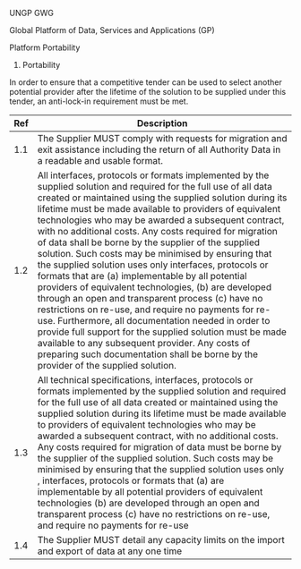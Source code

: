 UNGP GWG

Global Platform of Data, Services and Applications (GP)

Platform Portability

1.  Portability

In order to ensure that a competitive tender can be used to select another potential provider after the lifetime of the solution to be supplied under this tender, an anti-lock-in requirement must be met.

| Ref  | Description|
|------|------------|
| 1.1  | The Supplier MUST comply with requests for migration and exit assistance including the return of all Authority Data in a readable and usable format.|
| 1.2  | All interfaces, protocols or formats implemented by the supplied solution and required for the full use of all data created or maintained using the supplied solution during its lifetime must be made available to providers of equivalent technologies who may be awarded a subsequent contract, with no additional costs. Any costs required for migration of data shall be borne by the supplier of the supplied solution. Such costs may be minimised by ensuring that the supplied solution uses only interfaces, protocols or formats that are (a) implementable by all potential providers of equivalent technologies, (b) are developed through an open and transparent process (c) have no restrictions on re-use, and require no payments for re-use. Furthermore, all documentation needed in order to provide full support for the supplied solution must be made available to any subsequent provider. Any costs of preparing such documentation shall be borne by the provider of the supplied solution.|
| 1.3  | All technical specifications, interfaces, protocols or formats implemented by the supplied solution and required for the full use of all data created or maintained using the supplied solution during its lifetime must be made available to providers of equivalent technologies who may be awarded a subsequent contract, with no additional costs. Any costs required for migration of data must be borne by the supplier of the supplied solution. Such costs may be minimised by ensuring that the supplied solution uses only , interfaces, protocols or formats that (a) are implementable by all potential providers of equivalent technologies (b) are developed through an open and transparent process (c) have no restrictions on re-use, and require no payments for re-use|
| 1.4  | The Supplier MUST detail any capacity limits on the import and export of data at any one time|
